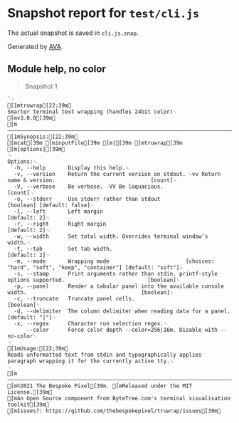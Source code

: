 # Snapshot report for `test/cli.js`

The actual snapshot is saved in `cli.js.snap`.

Generated by [AVA](https://avajs.dev).

## Module help, no color

> Snapshot 1

    `␊
    [1mtruwrap[22;39m␊
    Smarter terminal text wrapping (handles 24bit color)␊
    [mv3.0.0[39m␊
    [m————————————————————————————————————————————————————————————————————————————————————————————————————————————————————————[39m␊
    [1mSynopsis:[22;39m␊
    [mcat[39m [minputFile[39m [m|[39m [mtruwrap[39m [m[options][39m␊
    ␊
    Options:␊
      -h, --help       Display this help.␊
      -v, --version    Return the current version on stdout. -vv Return name & version.                              [count]␊
      -V, --verbose    Be verbose. -VV Be loquacious.                                                                [count]␊
      -o, --stderr     Use stderr rather than stdout                                              [boolean] [default: false]␊
      -l, --left       Left margin                                                                              [default: 2]␊
      -r, --right      Right margin                                                                             [default: 2]␊
      -w, --width      Set total width. Overrides terminal window’s width.␊
      -t, --tab        Set tab width.                                                                           [default: 2]␊
      -m, --mode       Wrapping mode                        [choices: "hard", "soft", "keep", "container"] [default: "soft"]␊
      -s, --stamp      Print arguments rather than stdin. printf-style options supported.                          [boolean]␊
      -p, --panel      Render a tabular panel into the available console width.                                    [boolean]␊
      -c, --truncate   Truncate panel cells.                                                                       [boolean]␊
      -d, --delimiter  The column delimiter when reading data for a panel.                                    [default: "|"]␊
      -x, --regex      Character run selection regex.␊
          --color      Force color depth --color=256|16m. Disable with --no-color␊
    ␊
    [1mUsage:[22;39m␊
    Reads unformatted text from stdin and typographically applies paragraph wrapping it for the currently active tty.␊
    ␊
    [m————————————————————————————————————————————————————————————————————————————————————————————————————————————————————————[39m[1mtruwrap[22;39m [m©2021 The Bespoke Pixel[39m. [mReleased under the MIT License.[39m␊
    [mAn Open Source component from ByteTree.com's terminal visualisation toolkit[39m␊
    [mIssues?: https://github.com/thebespokepixel/truwrap/issues[39m␊
    `
